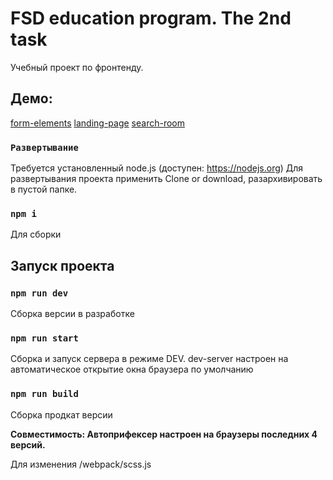 # FSD education program. The 2nd task
Учебный проект по фронтенду. 

## Демо:
[form-elements](http://toxin.lokalin.ru/form-elements.html)
[landing-page](http://toxin.lokalin.ru/landing-page.html)
[search-room](http://toxin.lokalin.ru/search-room.html)


### `Развертывание`

Требуется установленный node.js (доступен: https://nodejs.org)
Для развертывания проекта применить Clone or download, разархивировать в пустой папке.


### `npm i`
Для сборки 


## Запуск проекта

### `npm run dev`

Сборка версии в разработке

### `npm run start`

Cборка и запуск сервера в режиме DEV. dev-server настроен на автоматическое открытие окна браузера по умолчанию

### `npm run build`

Сборка продкат версии

**Совместимость: Автоприфексер настроен на браузеры последних 4 версий.**

Для изменения /webpack/scss.js
